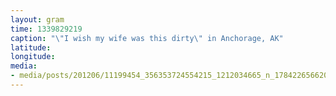 ```yaml
---
layout: gram
time: 1339829219
caption: "\"I wish my wife was this dirty\" in Anchorage, AK"
latitude: 
longitude: 
media:
- media/posts/201206/11199454_356353724554215_1212034665_n_17842265662000351.jpg
---
```

